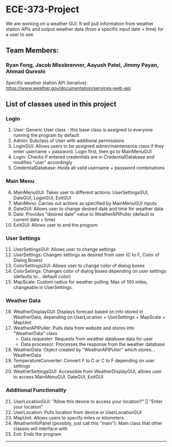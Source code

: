 # ECE-373-Project
We are working on a weather GUI. It will pull information from weather station APIs and output weather data (from a specific input date + time) for a user to see.

## Team Members:
### Ryan Fong, Jacob Missbrenner, Aayush Patel, Jimmy Payan, Ahmad Qureshi

Specific weather station API (tenative): https://www.weather.gov/documentation/services-web-api

## List of classes used in this project

### Login
1.  User: Generic User class - this base class is assigned to everyone running the program by default
2.  Admin: Subclass of User with additional permissions
3.  LoginGUI: Allows users to be assigned admin/maintenance class if they enter username + password. Login first, then go to MainMenuGUI
4.  Login: Checks if entered credentials are in CredentialDatabase and modifies "user" accordingly
5.  CredentialDatabase: Holds all valid username + password combinations

### Main Menu
6.  MainMenuGUI: Takes user to different actions: UserSettingsGUI, DateGUI, LoginGUI, ExitGUI
7.  MainMenu: Carries out actions as specified by MainMenuGUI inputs
8.  DateGUI: Allows user to change desired date and time for weather data
9.  Date: Provides "desired date" value to WeatherAPIPuller (default to current date + time)
10. ExitGUI: Allows user to end the program

### User Settings
11. UserSettingsGUI: Allows user to change settings
12. UserSettings: Changes settings as desired from user (C to F, Color of Dialog Boxes)
13. ColorSettingsGUI: Allows user to change color of dialog boxes
14. ColorSetings: Changes color of dialog boxes depending on user settings (defaults to... default color)
15. MapScale: Custom radius for weather pulling. Max of 100 miles, changeable in UserSettings.

### Weather Data
16. WeatherDisplayGUI: Displays forecast based on info stored in WeatherData, depending on UserLocation + UserSettings + MapScale + MapUnit
17. WeatherAPIPuller: Pulls data from website and stores into "WeatherData" class
    - Data requester: Requests from weather database data for user
    - Data processor: Processes the response from the weather database
18. WeatherData: Object created by "WeatherAPIPuller" which stores... WeatherData
19. TemperatureConverter: Convert F to C or C to F depending on user settings
20. WeatherSettingsGUI: Accessible from WeatherDisplayGUI, allows user to access MainMenuGUI, DateGUI, ExitGUI

### Additional Functionality
21. UserLocationGUI: "Allow this device to access your location?" || "Enter your location"
22. UserLocation: Pulls location from device or UserLocationGUI
23. MapUnit: Allows users to specify miles or kilometers.
24. WeatherInfoPanel (possibly, just call this "main"): Main class that other classes will interface with
25. Exit: Ends the program

***********************************************************************************************************










